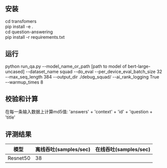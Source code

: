 ## 安装

cd transfomers  
pip install -e .  
cd question-answering  
pip install -r requirements.txt

## 运行
python run_qa.py --model_name_or_path [path to model of bert-large-uncased]  --dataset_name squad --do_eval --per_device_eval_batch_size 32  --max_seq_length 384 --output_dir ./debug_squad/ --ai_rank_logging True --warmup_times 8

## 校验和计算
在每一条输入数据上计算md5值: 'answers' + 'context' + 'id' + 'question + 'title' 

## 评测结果
|  模型  | 离线吞吐(samples/sec)  | 在线吞吐(samples/sec) |
|--------------|--------------|--------------|
|   Resnet50   |    38       |              |